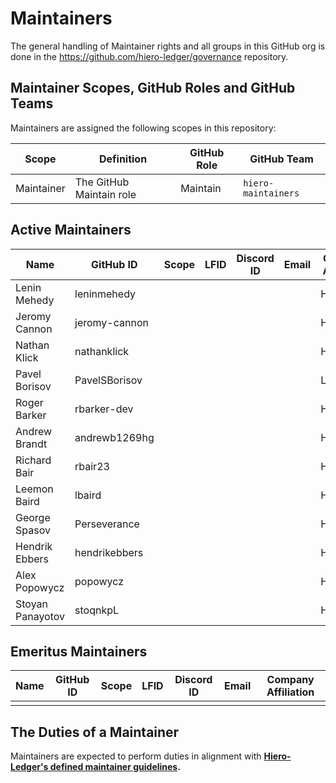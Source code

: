 # Maintainers

The general handling of Maintainer rights and all groups in this GitHub org is done in the https://github.com/hiero-ledger/governance repository.

## Maintainer Scopes, GitHub Roles and GitHub Teams

Maintainers are assigned the following scopes in this repository:

| Scope      | Definition               | GitHub Role | GitHub Team                        |
| ---------- | ------------------------ | ----------- | ---------------------------------- |
| Maintainer | The GitHub Maintain role | Maintain    | `hiero-maintainers` |

## Active Maintainers

<!-- Please keep this sorted alphabetically by github -->

| Name             | GitHub ID     | Scope | LFID | Discord ID | Email | Company Affiliation  |
|----------------- | ------------- | ----- | ---- | ---------- | ----- | -------------------- |
| Lenin Mehedy     | leninmehedy   |       |      |            |       | Hashgraph            |
| Jeromy Cannon    | jeromy-cannon |       |      |            |       | Hashgraph            |
| Nathan Klick     | nathanklick   |       |      |            |       | Hashgraph            |
| Pavel Borisov    | PavelSBorisov |       |      |            |       | LimeChain            |
| Roger Barker     | rbarker-dev   |       |      |            |       | Hashgraph            |
| Andrew Brandt    | andrewb1269hg |       |      |            |       | Hashgraph            |
| Richard Bair     | rbair23       |       |      |            |       | Hashgraph            |
| Leemon Baird     | lbaird        |       |      |            |       | Hashgraph            |
| George Spasov    | Perseverance  |       |      |            |       | Hashgraph            |
| Hendrik Ebbers   | hendrikebbers |       |      |            |       | Hashgraph            |
| Alex Popowycz    | popowycz      |       |      |            |       | Hashgraph            |
| Stoyan Panayotov | stoqnkpL      |       |      |            |       | Hashgraph            |

## Emeritus Maintainers

| Name | GitHub ID | Scope | LFID | Discord ID | Email | Company Affiliation |
|----- | --------- | ----- | ---- | ---------- | ----- | ------------------- |
|      |           |       |      |            |       |                     |

## The Duties of a Maintainer

Maintainers are expected to perform duties in alignment with **[Hiero-Ledger's defined maintainer guidelines](https://github.com/hiero-ledger/governance/blob/main/roles-and-groups.md#maintainers).**
